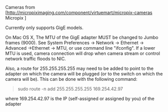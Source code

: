 Cameras from [http://micropiximaging.com/component/virtuemart/micropix-cameras Micropix ]

Currently only supports GigE models.  

On Mac OS X, The MTU of the GigE adapter MUST be changed to Jumbo frames (9000). See System Preferences -> Network -> Ethernet -> Advanced ->Ethernet -> MTU, or use command line "ifconfig". If a lower MTU is used, camera connection will drop when camera stream or control network traffic floods to NIC.

Also, a route for 255.255.255.255 may need to be added to point to the adapter on which the camera will be plugged (or to the switch on which the camera will be). This can be done with the following command:

  > sudo route -n add 255.255.255.255 169.254.42.97

where 169.254.42.97 is the IP (self-assigned or assigned by you) of the adapter
